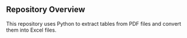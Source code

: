 ## Repository Overview

This repository uses Python to extract tables from PDF files and convert them into Excel files. 
